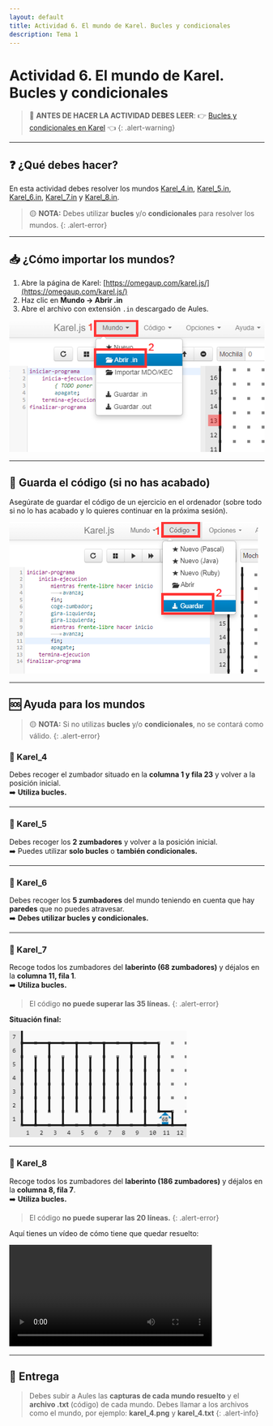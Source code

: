 ```yaml
---
layout: default
title: Actividad 6. El mundo de Karel. Bucles y condicionales
description: Tema 1
---
```


# Actividad 6. El mundo de Karel. Bucles y condicionales

> 🚀 **ANTES DE HACER LA ACTIVIDAD DEBES LEER**: 👉 [Bucles y condicionales en Karel](../bucles-y-condicionales-en-karel) 👈
{: .alert-warning}

---

## ❓ ¿Qué debes hacer?
En esta actividad debes resolver los mundos <a href="Karel_4.in" download>Karel_4.in</a>, <a href="Karel_5.in" download>Karel_5.in</a>, <a href="Karel_6.in" download>Karel_6.in</a>, <a href="Karel_7.in" download>Karel_7.in</a> y <a href="Karel_8.in" download>Karel_8.in</a>.  

> 🟡 **NOTA:** Debes utilizar **bucles** y/o **condicionales** para resolver los mundos.
{: .alert-error}

---

## 📥 ¿Cómo importar los mundos?
1. Abre la página de Karel: [https://omegaup.com/karel.js/](https://omegaup.com/karel.js/)
2. Haz clic en **Mundo → Abrir .in**
3. Abre el archivo con extensión `.in` descargado de Aules.  

![Actividad 6](./act6_1.png)

---

## 💾 Guarda el código (si no has acabado)
Asegúrate de guardar el código de un ejercicio en el ordenador (sobre todo si no lo has acabado y lo quieres continuar en la próxima sesión).  

![Actividad 6](./act6_2.png)

---

## 🆘 Ayuda para los mundos

> 🟡 **NOTA:** Si no utilizas **bucles** y/o **condicionales**, no se contará como válido.
{: .alert-error}

### 🔴 Karel_4
Debes recoger el zumbador situado en la **columna 1 y fila 23** y volver a la posición inicial.  
➡️ **Utiliza bucles.**

---

### 🔴 Karel_5
Debes recoger los **2 zumbadores** y volver a la posición inicial.  
➡️ Puedes utilizar **solo bucles** o **también condicionales.**

---

### 🔴 Karel_6
Debes recoger los **5 zumbadores** del mundo teniendo en cuenta que hay **paredes** que no puedes atravesar.  
➡️ **Debes utilizar bucles y condicionales.**

---

### 🔴 Karel_7
Recoge todos los zumbadores del **laberinto (68 zumbadores)** y déjalos en la **columna 11, fila 1**.  
➡️ **Utiliza bucles.**  

> El código **no puede superar las 35 líneas.**
{: .alert-error}

**Situación final:**  

![Actividad 6](./act6_3.png)

---

### 🔴 Karel_8
Recoge todos los zumbadores del **laberinto (186 zumbadores)** y déjalos en la **columna 8, fila 7**.  
➡️ **Utiliza bucles.**  
> El código **no puede superar las 20 líneas.**
{: .alert-error}

Aquí tienes un vídeo de cómo tiene que quedar resuelto:  

<video controls width="400">
  <source src="{{ '/archivos/karel_8.mp4' | relative_url }}" type="video/mp4">
  Tu navegador no soporta video.
</video>

---

## 📸 Entrega

> Debes subir a Aules las **capturas de cada mundo resuelto** y el **archivo .txt** (código) de cada mundo. Debes llamar a los archivos como el mundo, por ejemplo: **karel_4.png** y **karel_4.txt**
{: .alert-info}

